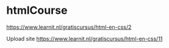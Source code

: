 # htmlCourse

https://www.learnit.nl/gratiscursus/html-en-css/2

Upload site
https://www.learnit.nl/gratiscursus/html-en-css/11